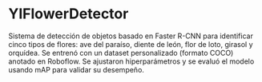 # YIFlowerDetector
Sistema de detección de objetos basado en Faster R-CNN para identificar cinco tipos de flores: ave del paraíso, diente de león, flor de loto, girasol y orquídea. Se entrenó con un dataset personalizado (formato COCO) anotado en Roboflow. Se ajustaron hiperparámetros y se evaluó el modelo usando mAP para validar su desempeño.
